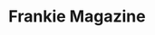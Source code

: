 ---
title: "Frankie Magazine"
draft: false
slug: "frankie-magazine"
weight: "15"
thumbnail: "illustrations/illustration_008.jpg"
mainpage: true
related: false

---